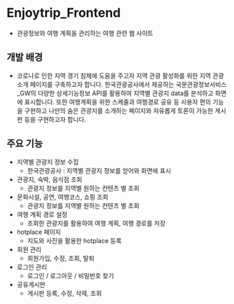 # Enjoytrip_Frontend
- 관광정보와 여행 계획을 관리하는 여행 관련 웹 사이트

## 개발 배경

- 코로나로 인한 지역 경기 침체에 도움을 주고자 지역 관광 활성화를 위한 지역 관광 소개 페이지를 구축하고자 합니다. 한국관광공사에서 제공하는 국문관광정보서비스_GW의 다양한 상세기능정보 API를 활용하여 지역별 관광지 data를 분석하고 화면에 표시합니다. 또한 여행계획을 위한 스케줄과 여행경로 공유 등 사용자 편의 기능을 구현하고 나만의 숨은 관광지를 소개하는 페이지와 자유롭게 토론이 가능한 게시판 등을 구현하고자 합니다. 

## 주요 기능

- 지역별 관광지 정보 수집	
    - 한국관광공사 : 지역별 관광지 정보를 얻어와 화면에 표시
- 관광지, 숙박, 음식점 조회	
    - 관광지 정보를 지역별 원하는 컨텐츠 별 조회
- 문화시설, 공연, 여행코스, 쇼핑 조회	
    - 관광지 정보를 지역별 원하는 컨텐츠 별 조회
- 여행 계획 경로 설정	
    - 조회한 관광지를 활용하여 여행 계획, 여행 경로를 저장
- hotplace 페이지	
    - 지도와 사진을 활용한 hotplace 등록
- 회원 관리	
    - 회원가입, 수정, 조회, 탈퇴
- 로그인 관리	
    - 로그인 / 로그아웃 / 비밀번호 찾기
- 공유게시판	
    - 게시판 등록, 수정, 삭제, 조회
